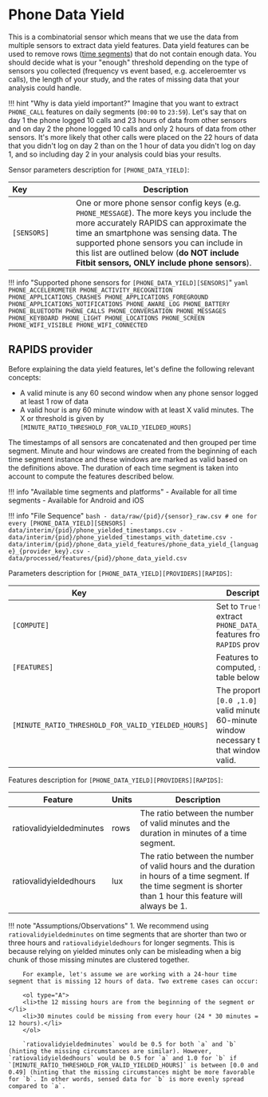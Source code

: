 # Phone Data Yield

This is a combinatorial sensor which means that we use the data from multiple sensors to extract data yield features. Data yield features can be used to remove rows ([time segments](../../setup/configuration/#time-segments)) that do not contain enough data. You should decide what is your "enough" threshold depending on the type of sensors you collected (frequency vs event based, e.g. acceleroemter vs calls), the length of your study, and the rates of missing data that your analysis could handle.

!!! hint "Why is data yield important?"
    Imagine that you want to extract `PHONE_CALL` features on daily segments (`00:00` to `23:59`). Let's say that on day 1 the phone logged 10 calls and 23 hours of data from other sensors and on day 2 the phone logged 10 calls and only 2 hours of data from other sensors. It's more likely that other calls were placed on the 22 hours of data that you didn't log on day 2 than on the 1 hour of data you didn't log on day 1, and so including day 2 in your analysis could bias your results.

Sensor parameters description for `[PHONE_DATA_YIELD]`:

|Key&nbsp;&nbsp;&nbsp;&nbsp;&nbsp;&nbsp;&nbsp;&nbsp;&nbsp;&nbsp;&nbsp;&nbsp;&nbsp;&nbsp;&nbsp;&nbsp;&nbsp;&nbsp;&nbsp;          | Description |
|----------------|-----------------------------------------------------------------------------------------------------------------------------------
|`[SENSORS]`| One or more phone sensor config keys (e.g. `PHONE_MESSAGE`). The more keys you include the more accurately RAPIDS can approximate the time an smartphone was sensing data. The supported phone sensors you can include in this list are outlined below (**do NOT include Fitbit sensors, ONLY include phone sensors**).

!!! info "Supported phone sensors for `[PHONE_DATA_YIELD][SENSORS]`"
    ```yaml
    PHONE_ACCELEROMETER
    PHONE_ACTIVITY_RECOGNITION
    PHONE_APPLICATIONS_CRASHES
    PHONE_APPLICATIONS_FOREGROUND
    PHONE_APPLICATIONS_NOTIFICATIONS
    PHONE_AWARE_LOG
    PHONE_BATTERY
    PHONE_BLUETOOTH
    PHONE_CALLS
    PHONE_CONVERSATION
    PHONE_MESSAGES
    PHONE_KEYBOARD
    PHONE_LIGHT
    PHONE_LOCATIONS
    PHONE_SCREEN
    PHONE_WIFI_VISIBLE
    PHONE_WIFI_CONNECTED
    ```

## RAPIDS provider

Before explaining the data yield features, let's define the following relevant concepts:

- A valid minute is any 60 second window when any phone sensor logged at least 1 row of data
- A valid hour is any 60 minute window with at least X valid minutes. The X or threshold is given by `[MINUTE_RATIO_THRESHOLD_FOR_VALID_YIELDED_HOURS]`

The timestamps of all sensors are concatenated and then grouped per time segment. Minute and hour windows are created from the beginning of each time segment instance and these windows are marked as valid based on the definitions above. The duration of each time segment is taken into account to compute the features described below.

!!! info "Available time segments and platforms"
    - Available for all time segments
    - Available for Android and iOS

!!! info "File Sequence"
    ```bash
    - data/raw/{pid}/{sensor}_raw.csv # one for every [PHONE_DATA_YIELD][SENSORS]
    - data/interim/{pid}/phone_yielded_timestamps.csv
    - data/interim/{pid}/phone_yielded_timestamps_with_datetime.csv
    - data/interim/{pid}/phone_data_yield_features/phone_data_yield_{language}_{provider_key}.csv
    - data/processed/features/{pid}/phone_data_yield.csv
    ```


Parameters description for `[PHONE_DATA_YIELD][PROVIDERS][RAPIDS]`:

|Key&nbsp;&nbsp;&nbsp;&nbsp;&nbsp;&nbsp;&nbsp;&nbsp;&nbsp;&nbsp;&nbsp;&nbsp;&nbsp;&nbsp;&nbsp;&nbsp;&nbsp;&nbsp;&nbsp;&nbsp;&nbsp;&nbsp;&nbsp;&nbsp;&nbsp;&nbsp;&nbsp;&nbsp;&nbsp;            | Description |
|----------------|-----------------------------------------------------------------------------------------------------------------------------------
|`[COMPUTE]`| Set to `True` to extract `PHONE_DATA_YIELD` features from the `RAPIDS` provider|
|`[FEATURES]` |  Features to be computed, see table below
|`[MINUTE_RATIO_THRESHOLD_FOR_VALID_YIELDED_HOURS]` | The proportion `[0.0 ,1.0]` of valid minutes in a 60-minute window necessary to flag that window as valid.


Features description for `[PHONE_DATA_YIELD][PROVIDERS][RAPIDS]`:

|Feature                    |Units      |Description|
|-------------------------- |---------- |---------------------------|
|ratiovalidyieldedminutes       |rows    | The ratio between the number of valid minutes and the duration in minutes of a time segment.
|ratiovalidyieldedhours      |lux     | The ratio between the number of valid hours and the duration in hours of a time segment. If the time segment is shorter than 1 hour this feature will always be 1.


!!! note "Assumptions/Observations"
    1. We recommend using `ratiovalidyieldedminutes` on time segments that are shorter than two or three hours and `ratiovalidyieldedhours` for longer segments. This is because relying on yielded minutes only can be misleading when a big chunk of those missing minutes are clustered together. 
    
        For example, let's assume we are working with a 24-hour time segment that is missing 12 hours of data. Two extreme cases can occur: 

        <ol type="A">
        <li>the 12 missing hours are from the beginning of the segment or </li>
        <li>30 minutes could be missing from every hour (24 * 30 minutes = 12 hours).</li>
        </ol>
        
        `ratiovalidyieldedminutes` would be 0.5 for both `a` and `b` (hinting the missing circumstances are similar). However, `ratiovalidyieldedhours` would be 0.5 for `a` and 1.0 for `b` if `[MINUTE_RATIO_THRESHOLD_FOR_VALID_YIELDED_HOURS]` is between [0.0 and 0.49] (hinting that the missing circumstances might be more favorable for `b`. In other words, sensed data for `b` is more evenly spread compared to `a`.
